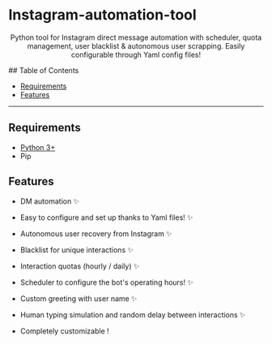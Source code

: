 # Instagram-automation-tool
<p align="center">Python tool for Instagram direct message automation with scheduler, quota management, user blacklist & autonomous user scrapping. Easily configurable through Yaml config files!</p>
## Table of Contents

- [Requirements](#requirements)
- [Features](#features)



---

## Requirements
- [Python 3+](https://www.python.org/downloads/)
- Pip

## Features
- DM automation ✨

- Easy to configure and set up thanks to Yaml files! ✨
- Autonomous user recovery from Instagram ✨
- Blacklist for unique interactions ✨
- Interaction quotas (hourly / daily) ✨
- Scheduler to configure the bot's operating hours! ✨
- Custom greeting with user name ✨
- Human typing simulation and random delay between interactions ✨
- Completely customizable !
